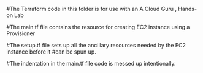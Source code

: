 #The Terraform code in this folder is for use with an A Cloud Guru , Hands-on Lab

#The main.tf file contains the resource for creating EC2 instance using a Provisioner

#The setup.tf file sets up all the ancillary resources needed by the EC2 instance before it 
#can be spun up.

#The indentation in the main.tf file code is messed up intentionally.
